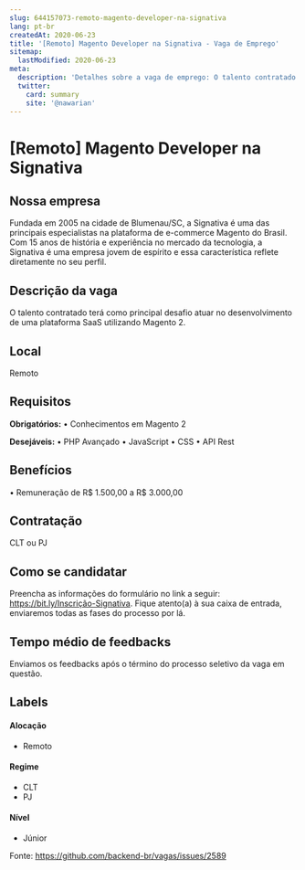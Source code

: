 ```yaml
---
slug: 644157073-remoto-magento-developer-na-signativa
lang: pt-br
createdAt: 2020-06-23
title: '[Remoto] Magento Developer na Signativa - Vaga de Emprego'
sitemap:
  lastModified: 2020-06-23
meta:
  description: 'Detalhes sobre a vaga de emprego: O talento contratado terá como principal desafio atuar no desenvolvimento de uma plataforma SaaS utilizando Magento 2.'
  twitter:
    card: summary
    site: '@nawarian'
---
```


# [Remoto] Magento Developer na Signativa

## Nossa empresa

Fundada em 2005 na cidade de Blumenau/SC, a Signativa é uma das principais especialistas na plataforma de e-commerce Magento do Brasil. Com 15 anos de história e experiência no mercado da tecnologia, a Signativa é uma empresa jovem de espírito e essa característica reflete diretamente no seu perfil. 

## Descrição da vaga

O talento contratado terá como principal desafio atuar no desenvolvimento de uma plataforma SaaS utilizando Magento 2.

## Local

Remoto

## Requisitos

**Obrigatórios:**
• Conhecimentos em Magento 2

**Desejáveis:**
• PHP Avançado
• JavaScript
• CSS
• API Rest

## Benefícios

• Remuneração de R$ 1.500,00 a R$ 3.000,00

## Contratação

CLT ou PJ

## Como se candidatar

Preencha as informações do formulário no link a seguir: https://bit.ly/Inscrição-Signativa. Fique atento(a) à sua caixa de entrada, enviaremos todas as fases do processo por lá.

## Tempo médio de feedbacks

Enviamos os feedbacks após o término do processo seletivo da vaga em questão.

## Labels
<!-- retire os labels que não fazem sentido à vaga -->

#### Alocação
- Remoto

#### Regime
- CLT
- PJ

#### Nível
- Júnior




Fonte: https://github.com/backend-br/vagas/issues/2589